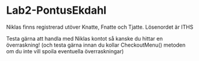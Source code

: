 # Lab2-PontusEkdahl

Niklas finns registrerad utöver Knatte, Fnatte och Tjatte.
Lösenordet är ITHS

Testa gärna att handla med Niklas kontot så kanske du hittar en överraskning! 
(och testa gärna innan du kollar CheckoutMenu() metoden om du inte vill spoila eventuella överraskningar)
